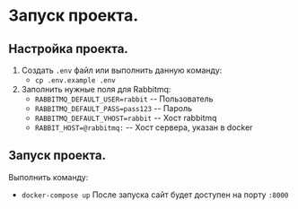 # Запуск проекта.

## Настройка проекта.
1. Создать `.env` файл или выполнить данную команду:
   - `cp .env.example .env`
2. Заполнить нужные поля для Rabbitmq:
   - `RABBITMQ_DEFAULT_USER=rabbit` -- Пользователь
   - `RABBITMQ_DEFAULT_PASS=pass123` -- Пароль
   - `RABBITMQ_DEFAULT_VHOST=rabbit` -- Хост rabbitmq
   - `RABBIT_HOST=@rabbitmq:` -- Хост сервера, указан в docker

## Запуск проекта.
Выполнить команду:
- `docker-compose up`
После запуска сайт будет доступен на порту `:8000`
